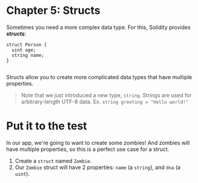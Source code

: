 # Chapter 5: Structs

Sometimes you need a more complex data type. For this, Solidity provides **_structs_**:

```
struct Person {
  uint age;
  string name;
}


```

Structs allow you to create more complicated data types that have multiple properties.

> Note that we just introduced a new type, `string`. Strings are used for arbitrary-length UTF-8 data. Ex. `string greeting = "Hello world!"`

# Put it to the test

In our app, we're going to want to create some zombies! And zombies will have multiple properties, so this is a perfect use case for a struct.

1.  Create a `struct` named `Zombie`.
2.  Our `Zombie` struct will have 2 properties: `name` (a `string`), and `dna` (a `uint`).
